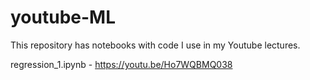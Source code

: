 # youtube-ML
This repository has notebooks with code I use in my Youtube lectures.

regression_1.ipynb - https://youtu.be/Ho7WQBMQ038
